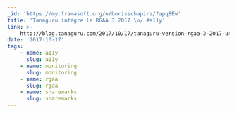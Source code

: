 ```yaml
---
_id: 'https://my.framasoft.org/u/borisschapira/?apq8Ew'
title: 'Tanaguru intègre le RGAA 3 2017 \o/ #a11y'
link: >-
    http://blog.tanaguru.com/2017/10/17/tanaguru-version-rgaa-3-2017-une-version-ensoleillee/
date: '2017-10-17'
tags:
    - name: a11y
      slug: a11y
    - name: monitoring
      slug: monitoring
    - name: rgaa
      slug: rgaa
    - name: sharemarks
      slug: sharemarks
---
```


<div class="markdown"><p></p></div>

